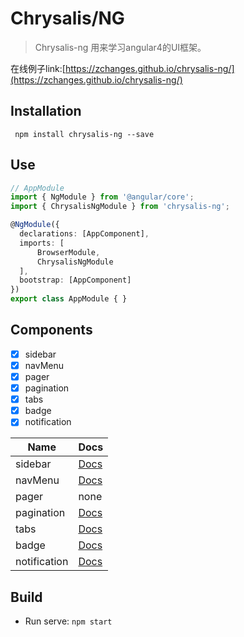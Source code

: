 # Chrysalis/NG

> Chrysalis-ng 用来学习angular4的UI框架。

在线例子link:[https://zchanges.github.io/chrysalis-ng/](https://zchanges.github.io/chrysalis-ng/)

## Installation
```node
 npm install chrysalis-ng --save
```

## Use
```typescript
// AppModule
import { NgModule } from '@angular/core';
import { ChrysalisNgModule } from 'chrysalis-ng';

@NgModule({
  declarations: [AppComponent],
  imports: [ 
      BrowserModule, 
      ChrysalisNgModule
  ],
  bootstrap: [AppComponent]
})
export class AppModule { }
```

## Components

- [x] sidebar
- [x] navMenu
- [x] pager
- [x] pagination
- [x] tabs 
- [x] badge 
- [x] notification 

| Name | Docs |
| ------ | ------ |
| sidebar | [Docs](./notes/chrysalis-ng(sidebar).md) |
| navMenu | [Docs](./notes/chrysalis-ng(navMenu).md) |
| pager | none |
| pagination | [Docs](./notes/chrysalis-ng(pagination).md) |
| tabs | [Docs](./notes/chrysalis-ng(tabs).md) |
| badge | [Docs](./notes/chrysalis-ng(badge).md) |
| notification | [Docs](./notes/chrysalis-ng(notification).md) |




## Build
* Run serve: `npm start`